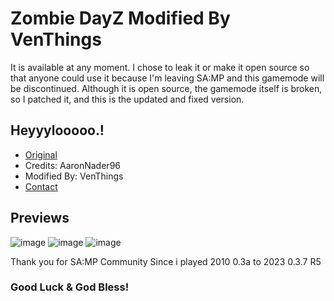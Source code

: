 # Zombie DayZ Modified By VenThings

It is available at any moment. I chose to leak it or make it open source so that anyone could use it because I'm leaving SA:MP and this gamemode will be discontinued. Although it is open source, the gamemode itself is broken, so I patched it, and this is the updated and fixed version.

## Heyyylooooo.!
* [Original](https://github.com/AaronNader96/Project-DayZ-SAMP)
* Credits: AaronNader96
* Modified By: VenThings
* [Contact](https://www.facebook.com/xvennnnnn/)

## Previews

![image](https://github.com/VenThings/Outbreak-Legacy-DayzGM/assets/128896997/f268b745-e70f-443e-93b5-f207fd87ec1a)
![image](https://github.com/VenThings/Outbreak-Legacy-DayzGM/assets/128896997/a48977be-1765-48ff-b413-2c40b4254130)
![image](https://github.com/VenThings/Outbreak-Legacy-DayzGM/assets/128896997/1043aa0d-181a-43f0-97fe-17104426e969)

Thank you for SA:MP Community Since i played 2010 0.3a to 2023 0.3.7 R5
### Good Luck & God Bless!
